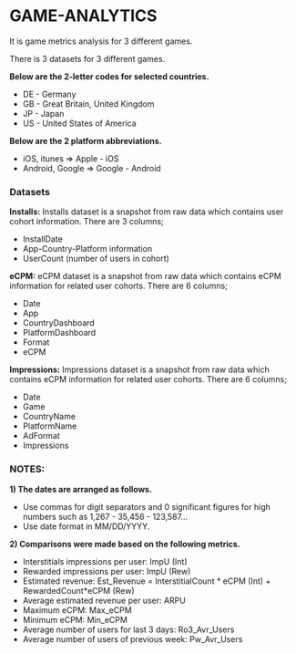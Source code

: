 # GAME-ANALYTICS
It is game metrics analysis for 3 different games.

There is 3 datasets for 3 different games.

**Below are the 2-letter codes for selected countries.**

* DE - Germany
* GB - Great Britain, United Kingdom
* JP - Japan
* US - United States of America

**Below are the 2 platform abbreviations.**

* iOS, itunes => Apple - iOS
* Android, Google => Google - Android

### Datasets

**Installs:**
Installs dataset is a snapshot from raw data which contains user cohort information. There are 3 columns;

* InstallDate
* App-Country-Platform information
* UserCount (number of users in cohort)

**eCPM:**
eCPM dataset is a snapshot from raw data which contains eCPM information for related user cohorts. There are 6 columns;

* Date
* App
* CountryDashboard
* PlatformDashboard
* Format
* eCPM

**Impressions:**
Impressions dataset is a snapshot from raw data which contains eCPM information for related user cohorts. There are 6 columns;

* Date
* Game
* CountryName
* PlatformName
* AdFormat
* Impressions

### NOTES: 
**1) The dates are arranged as follows.**
* Use commas for digit separators and 0 significant figures for high numbers such as 1,267 - 35,456 - 123,587...
* Use date format in MM/DD/YYYY.

**2) Comparisons were made based on the following metrics.**

* Interstitials impressions per user: ImpU (Int) 
* Rewarded impressions per user: ImpU (Rew) 
* Estimated revenue: Est_Revenue =  InterstitialCount * eCPM (Int) + RewardedCount*eCPM (Rew)
* Average estimated revenue per user: ARPU
* Maximum eCPM: Max_eCPM
* Minimum eCPM: Min_eCPM
* Average number of users for last 3 days: Ro3_Avr_Users
* Average number of users of previous week: Pw_Avr_Users


